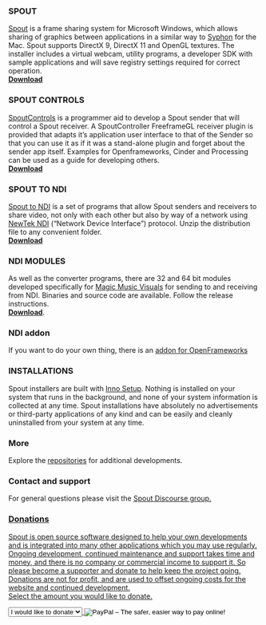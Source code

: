 ### SPOUT

<a href="https://github.com/leadedge/leadedge.github.io/blob/gh-pages/SpoutUserManual.pdf" target="_blank">Spout</a> is a frame sharing system for Microsoft Windows, which allows sharing of graphics between applications in a similar way to [Syphon](http://syphon.v002.info/) for the Mac. Spout supports DirectX 9, DirectX 11 and OpenGL textures. The installer includes a virtual webcam, utility programs, a developer SDK with sample applications and will save registry settings required for correct operation.  
**<a href="https://github.com/leadedge/leadedge.github.io/raw/gh-pages/Spout_2006_update-2a.zip">Download</a>** 
 

### SPOUT CONTROLS

<a href="https://github.com/leadedge/leadedge.github.io/blob/gh-pages/SpoutControls.pdf" target="_blank">SpoutControls</a> is a programmer aid to develop a Spout sender that will control a Spout receiver. A SpoutController FreeframeGL receiver plugin is provided that adapts it’s application user interface to that of the Sender so that you can use it as if it was a stand-alone plugin and forget about the sender app itself. Examples for Openframeworks, Cinder and Processing can be used as a guide for developing others.   
**<a href="https://github.com/leadedge/leadedge.github.io/raw/gh-pages/SpoutControls_setup_V1.010.zip">Download</a>**  

### SPOUT TO NDI

<a href="https://github.com/leadedge/leadedge.github.io/blob/gh-pages/SpoutToNDI_2005.pdf">Spout to NDI</a> is a set of programs that allow Spout senders and receivers to share video, not only with each other but also by way of a network using <a href="https://www.ndi.tv/" target="_blank">NewTek NDI</a> (“Network Device Interface”) protocol. Unzip the distribution file to any convenient folder.  
**[Download](https://github.com/leadedge/leadedge.github.io/raw/gh-pages/SpoutToNDI_2005.zip)**  


### NDI MODULES

As well as the converter programs, there are 32 and 64 bit modules developed specifically for <a href="https://magicmusicvisuals.com" target="_blank">Magic Music Visuals</a> for sending to and receiving from NDI. Binaries and source code are available. Follow the release instructions.  
**[Download](https://github.com/leadedge/MagicNDI/releases)**. 

### NDI addon
If you want to do your own thing, there is an <a href="https://github.com/leadedge/ofxNDI/" target="_blank">addon for OpenFrameworks</a>  

### INSTALLATIONS
Spout installers are built with <a href="https://jrsoftware.org/isinfo.php" target="_blank">Inno Setup</a>. Nothing is installed on your system that runs in the background, and none of your system information is collected at any time. Spout installations have absolutely no advertisements or third-party applications of any kind and can be easily and cleanly uninstalled from your system at any time.

### More  
Explore the <a href="https://github.com/leadedge" target="_blank">repositories</a> for additional developments.

### Contact and support  
For general questions please visit the <a href="https://spout.discourse.group/" target="_blank">Spout Discourse group.  
 
### Donations  
Spout is open source software designed to help your own developments and is integrated into many other applications which you may use regularly. Ongoing development, continued maintenance and support takes time and money, and there is no company or commercial income to support it. So please become a supporter and donate to help keep the project going. Donations are not for profit, and are used to offset ongoing costs for the website and continued development.  
Select the amount you would like to donate.  
<form action="https://www.paypal.com/cgi-bin/webscr" method="post" target="_top"><input name="cmd" type="hidden" value="_s-xclick" />
<input type="hidden" />
<select name="hosted_button_id" size="1">
<option value="ELERGSYMBQ7AY">I would like to donate</option>
<option value="ELERGSYMBQ7AY">$10</option>
<option value="W744NJV85V35L">$20</option>
<option value="CEBT3ZXWYL85C">$30</option>
<option value="8WXVVDDXH2MVS">$50</option>
<option value="FPUTNLLRVU8GS">$100</option>
<option value="D9YW6QCYPYF4C">$150</option>
<option value="K2FVPYE9653BN">$200</option>
<option value="3J48EZ3PX73A8">$250</option>
</select>
<input alt="PayPal – The safer, easier way to pay online!" name="submit" src="https://www.paypalobjects.com/en_AU/i/btn/btn_donate_SM.gif" type="image" />
<img style="display: none !important;" hidden="" src="https://www.paypalobjects.com/en_AU/i/scr/pixel.gif" alt="" width="1" height="1" border="0" /></form>




